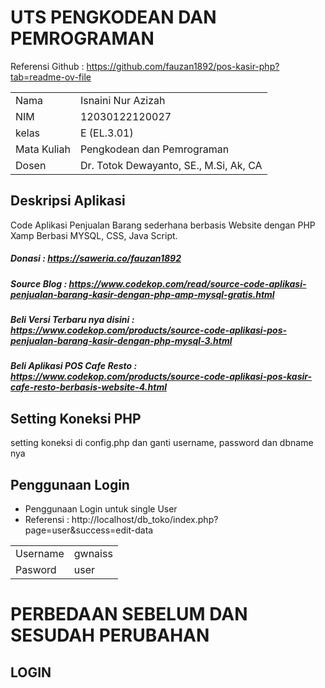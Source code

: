 # UTS PENGKODEAN DAN PEMROGRAMAN

Referensi Github : 
https://github.com/fauzan1892/pos-kasir-php?tab=readme-ov-file
<table align="center">
  <tr><td>Nama</td><td>Isnaini Nur Azizah</td></tr> 
  <tr><td>NIM</td><td>12030122120027</td></tr>
  <tr><td>kelas</td><td>E (EL.3.01)</td></tr>
  <tr><td>Mata Kuliah</td><td>Pengkodean dan Pemrograman</td></tr>
  <tr><td>Dosen</td><td>Dr. Totok Dewayanto, SE., M.Si, Ak, CA</td></tr>
</table>

## Deskripsi Aplikasi

Code Aplikasi Penjualan Barang sederhana berbasis Website dengan PHP Xamp Berbasi MYSQL, CSS, Java Script.
##### Donasi :  https://saweria.co/fauzan1892
##### Source Blog : https://www.codekop.com/read/source-code-aplikasi-penjualan-barang-kasir-dengan-php-amp-mysql-gratis.html

##### Beli Versi Terbaru nya disini : https://www.codekop.com/products/source-code-aplikasi-pos-penjualan-barang-kasir-dengan-php-mysql-3.html

##### Beli Aplikasi POS Cafe Resto : https://www.codekop.com/products/source-code-aplikasi-pos-kasir-cafe-resto-berbasis-website-4.html

## Setting Koneksi PHP

setting koneksi di config.php dan ganti username, password dan dbname nya

## Penggunaan Login

* Penggunaan Login untuk single User
* Referensi : http://localhost/db_toko/index.php?page=user&success=edit-data
<table align="center">
  <tr><td>Username</td><td>gwnaiss</td></tr> 
  <tr><td>Pasword</td><td>user</td></tr>
</table>

# PERBEDAAN SEBELUM DAN SESUDAH PERUBAHAN

## LOGIN

